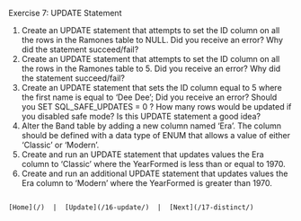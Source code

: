 Exercise 7:  UPDATE Statement
1.	Create an UPDATE statement that attempts to set the ID column on all the rows in the Ramones table to NULL.  Did you receive an error?  Why did the statement succeed/fail?
2.	Create an UPDATE statement that attempts to set the ID column on all the rows in the Ramones table to 5. Did you receive an error?  Why did the statement succeed/fail?
3.	Create an UPDATE statement that sets the ID column equal to 5 where the first name is equal to ‘Dee Dee’;  Did you receive an error?  Should you SET SQL_SAFE_UPDATES = 0 ?  How many rows would be updated if you disabled safe mode?  Is this UPDATE statement a good idea?
4.	Alter the Band table by adding a new column named ‘Era’.  The column  should be defined with a data type of ENUM that allows a value of either ‘Classic’ or ‘Modern’.
5.	Create and run an UPDATE statement that updates values the Era column to ‘Classic’ where the YearFormed is less than or equal to 1970.
6.	Create and run an additional UPDATE statement that updates values the Era column to ‘Modern’ where the YearFormed is greater than 1970.

  ```

[Home](/)  |  [Update](/16-update/)  |  [Next](/17-distinct/)
